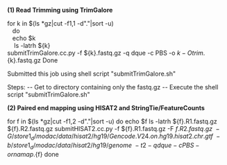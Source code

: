 
**(1) Read Trimming using TrimGalore**

for k in $(ls *gz|cut -f1,1 -d"."|sort -u) <br />
  &nbsp;&nbsp; do <br />
    &nbsp;&nbsp; echo $k <br />
     &nbsp;&nbsp;&nbsp; ls -latrh ${k} <br />
    submitTrimGalore.cc.py -f ${k}.fastq.gz -q dque -c PBS -o ${k} -O trim.${k}.fastq.gz
Done

Submitted this job using shell script "submitTrimGalore.sh"

Steps:
  -- Get to directory containing only the fastq.gz
  -- Execute the shell script "submitTrimGalore.sh"

**(2) Paired end mapping using HISAT2 and StringTie/FeatureCounts**

for f in $(ls *gz|cut -f1,2 -d"."|sort -u)
do 
echo $f
ls -latrh ${f}.R1.fastq.gz ${f}.R2.fastq.gz
submitHISAT2.cc.py -f ${f}.R1.fastq.gz -F  ${f}.R2.fastq.gz  \ 
  -G /store1_d/modac/data/hisat2/hg19/Gencode.V24.on.hg19.hisat2.chr.gtf \ 
    -b /store1_d/modac/data/hisat2/hg19/genome  \ 
    -t 2 -q dque -c PBS -o rnamap.${f}
done

